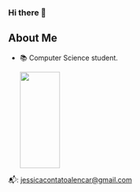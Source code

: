 ### Hi there 👋
## About Me

- 📚 Computer Science student.


  
  <img width="41%" height="195px" src="https://github-readme-stats.vercel.app/api/top-langs/?username=Jesslencs&layout=compact&hide_border=true&title_color=00bfbf&text_color=00bfbf&bg_color=0d1117" />
</div>
  
📬: jessicacontatoalencar@gmail.com


